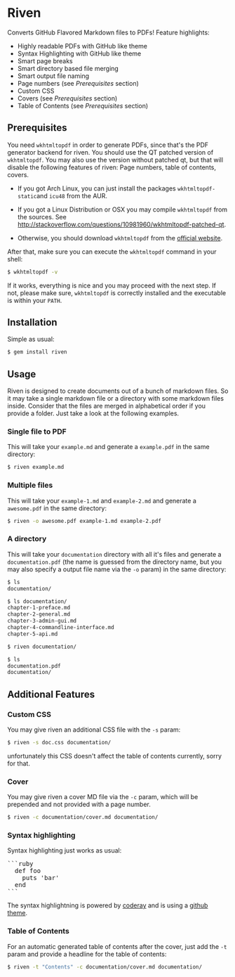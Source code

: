 # Riven

Converts GitHub Flavored Markdown files to PDFs! Feature highlights:

- Highly readable PDFs with GitHub like theme
- Syntax Highlighting with GitHub like theme
- Smart page breaks
- Smart directory based file merging
- Smart output file naming
- Page numbers (see *Prerequisites* section)
- Custom CSS
- Covers (see *Prerequisites* section)
- Table of Contents (see *Prerequisites* section)


## Prerequisites

You need `wkhtmltopdf` in order to generate PDFs, since that's the PDF generator backend for riven. You should use the QT patched version of `wkhtmltopdf`. You may also use the version without patched qt, but that will disable the following features of riven: Page numbers, table of contents, covers.

- If you got Arch Linux, you can just install the packages `wkhtmltopdf-static`and `icu48` from the AUR.

- If you got a Linux Distribution or OSX you may compile `wkhtmltopdf` from the sources. See http://stackoverflow.com/questions/10981960/wkhtmltopdf-patched-qt.

- Otherwise, you should download `wkhtmltopdf` from the [official website](http://wkhtmltopdf.org/downloads.html).

After that, make sure you can execute the `wkhtmltopdf` command in your shell:

```bash
$ wkhtmltopdf -v
```

If it works, everything is nice and you may proceed with the next step. If not, please make sure, `wkhtmltopdf` is correctly installed and the executable is within your `PATH`.


## Installation

Simple as usual:

```bash
$ gem install riven
```


## Usage

Riven is designed to create documents out of a bunch of markdown files. So it may take a single markdown file or a directory with some markdown files inside. Consider that the files are merged in alphabetical order if you provide a folder. Just take a look at the following examples.


### Single file to PDF

This will take your `example.md` and generate a `example.pdf` in the same directory:

```bash
$ riven example.md
```


### Multiple files

This will take your `example-1.md` and `example-2.md` and generate a `awesome.pdf` in the same directory:

```bash
$ riven -o awesome.pdf example-1.md example-2.pdf
```


### A directory

This will take your `documentation` directory with all it's files and generate a `documentation.pdf` (the name is guessed from the directory name, but you may also specify a output file name via the `-o` param) in the same directory:

```bash
$ ls
documentation/

$ ls documentation/
chapter-1-preface.md
chapter-2-general.md
chapter-3-admin-gui.md
chapter-4-commandline-interface.md
chapter-5-api.md

$ riven documentation/

$ ls
documentation.pdf
documentation/
```


## Additional Features

### Custom CSS

You may give riven an additional CSS file with the `-s` param:

```bash
$ riven -s doc.css documentation/
```

unfortunately this CSS doesn't affect the table of contents currently, sorry for that.


### Cover

You may give riven a cover MD file via the `-c` param, which will be prepended and not provided with a page number.

```bash
$ riven -c documentation/cover.md documentation/
```


### Syntax highlighting

Syntax highlighting just works as usual:

<pre lang="no-highlight">
```ruby
  def foo
    puts 'bar'
  end
```
</pre>

The syntax highlightning is powered by [coderay](https://github.com/rubychan/coderay) and is using a [github theme](https://github.com/pie4dan/CodeRay-GitHub-Theme).


### Table of Contents

For an automatic generated table of contents after the cover, just add the `-t` param and provide a headline for the table of contents:

```bash
$ riven -t "Contents" -c documentation/cover.md documentation/
```

